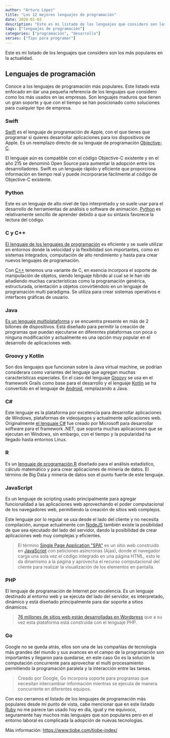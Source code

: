```yaml
---
author: "Arturo López"
title: "Los 12 mejores lenguajes de programación"
date: 2020-01-03
description: "Este es mi listado de los lenguajes que considero son los más populares en la actualidad"
tags: ["lenguajes de programación"]
categories: ["programación", "desarrollo"]
series: ["Tips para programar"]
---
```


Este es mi listado de los lenguajes que considero son los más populares en la actualidad.

## Lenguajes de programación

Conoce a los lenguajes de programación más populares. Este listado está enfocado en dar una pequeña referencia de los lenguajes que considero como los más usados en las empresas. Son lenguajes maduros que tienen un gran soporte y que con el tiempo se han posicionado como soluciones para cualquier tipo de empresa.

### Swift

[Swift](https://swift.org/) es el lenguaje de programación de Apple, con el que tienes que programar si quieres desarrollar aplicaciones para los dispositivos de Apple. Es un reemplazo directo de su lenguaje de programación [Objective-C](https://developer.apple.com/library/archive/documentation/Cocoa/Conceptual/ProgrammingWithObjectiveC/Introduction/Introduction.html).

El lenguaje aún es compatible con el código Objective-C existente y en el año 215 se denominó Open Source para aumentar la adopción entre los desarrolladores. Swift es un lenguaje rápido y eficiente que proporciona información en tiempo real y puede incorporarse fácilmente al código de Objective-C existente.

### Python

Este es un lenguaje de alto nivel de tipo interpretado y se suele usar para el desarrollo de herramientas de análisis o software de animación. [Python](https://www.python.org/) es relativamente sencillo de aprender debido a que su sintaxis favorece la lectura del código.

### C y C++

[El lenguaje de los lenguajes de programación](https://www.learn-c.org/) es eficiente y se suele utilizar en entornos donde la velocidad y la flexibilidad son importantes, como en sistemas integrados, computación de alto rendimiento y hasta para crear nuevos lenguajes de programación.

Con [C++](http://www.cplusplus.com/doc/tutorial/) tenemos una variante de C, en esencia incorpora el soporte de manipulación de objetos, siendo lenguaje híbrido al cual se le han ido añadiendo muchas características como la programación genérica, estructurada, orientación a objetos convirtiéndolo en un lenguaje de programación multi paradigma. Se utiliza para crear sistemas operativos e interfaces gráficas de usuario.

### Java

[Es un lenguaje multiplataforma](https://es.wikipedia.org/wiki/Java_(lenguaje_de_programaci%C3%B3n)) y se encuentra presente en más de 2 billones de dispositivos. Está diseñado para permitir la creación de programas que puedan ejecutarse en diferentes plataformas con poca o ninguna modificación y actualmente es una opción muy popular en el desarrollo de aplicaciones web.

### Groovy y Kotlin

Son dos lenguajes que funcionan sobre la Java virtual machine, se podrían considerara como variantes del lenguaje que agregan muchas características especiales. En el caso del lenguaje [Groovy](https://groovy-lang.org/) se usa en el framework Grails como base para el desarrollo y el lenguaje [Kotlin](https://kotlinlang.org/) se ha convertido en el lenguaje de [Android](https://www.android.com/intl/es-419_mx/), remplazando a Java.

### C#

Este lenguaje es la plataforma por excelencia para desarrollar aplicaciones de Windows, plataformas de videojuegos y actualmente aplicaciones web. Originalmente [el lenguaje C#](https://docs.microsoft.com/es-es/dotnet/csharp/tour-of-csharp/) fue creado por Microsoft para desarrollar software para el framework .NET, que soporta muchas aplicaciones que se ejecutan en Windows, sin embargo, con el tiempo y la popularidad ha llegado hasta entornos Linux.

### R

Es un [lenguaje de programación R](https://www.r-project.org/) diseñado para el análisis estadístico, cálculo matemático y para crear aplicaciones de minería de datos. El término de Big Data y minería de datos son el punto fuerte de este lenguaje.

### JavaScript
Es un lenguaje de scripting usado principalmente para agregar funcionalidad a las aplicaciones web aprovechando el poder computacional de los navegadores web, permitiendo la creación de sitios web complejos.

Este lenguaje por lo regular se usa desde el lado del cliente y no necesita compilación, aunque actualmente con [NodeJS](https://nodejs.org/es/) también existe la posibilidad de que sea ejecutado del lado del servidor, dando la posibilidad de crear aplicaciones web muy complejas y eficientes.

> El término [Single Page Application "SPA"](https://en.wikipedia.org/wiki/Single-page_application) es un sitio web construido en [JavaScript](https://www.javascript.com/) con peticiones asíncronas (Ajax), donde el navegador carga una sola vez el código integrado en una página HTML, esto le da dinamismo a la página y aprovecha el recurso computacional del cliente para realizar la visualización de los elementos en pantalla.

### PHP
El lenguaje de programación de Internet por excelencia. Es un lenguaje destinado al entorno web y se ejecuta del lado del servidor, es interpretado, dinámico y está diseñado principalmente para dar soporte a sitios dinámicos.

> [76 millones de sitios web están desarrolladas en Wordpress](https://www.40defiebre.com/estadisticas-wordpress/) que a su vez esta plataforma está construida con el lenguaje PHP.

### Go
Google no se queda atrás, ellos son una de las compañías de tecnología más grandes del mundo y sus avances en el campo de la programación son importantes y llegaron para quedarse, en este caso Go es la solución la computación concurrente para aprovechar el multi procesamiento permitiendo la programación paralela y la interacción entre las tareas.

> Creado por Google, Go incorpora soporte para programas que necesitan intercambiar información mientras se ejecuta de manera concurrente en diferentes equipos.

Con eso cerramos el listado de los lenguajes de programación más populares desde mi punto de vista, cabe mencionar que en este listado [Ruby](https://www.ruby-lang.org/es/) no me parece tan usado hoy en día, igual y me equivoco, seguramente hay muchos más lenguajes que son populares pero en el entorno laboral es complicada la adopción de nuevas tecnologías.

                                  
Más información:
https://www.tiobe.com/tiobe-index/
